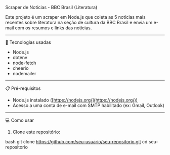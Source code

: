  Scraper de Notícias - BBC Brasil (Literatura)

Este projeto é um scraper em Node.js que coleta as 5 notícias mais recentes sobre literatura na seção de cultura da BBC Brasil e envia um e-mail com os resumos e links das notícias.

---

🚀 Tecnologias usadas

- Node.js
- dotenv
- node-fetch
- cheerio
- nodemailer

---

📋 Pré-requisitos

- Node.js instalado ([https://nodejs.org/](https://nodejs.org/))
- Acesso a uma conta de e-mail com SMTP habilitado (ex: Gmail, Outlook)

---

💻 Como usar

1. Clone este repositório:

bash
git clone https://github.com/seu-usuario/seu-repositorio.git
cd seu-repositorio

